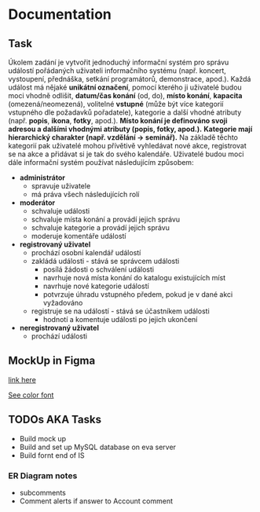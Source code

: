 # Documentation

## Task

Úkolem zadání je vytvořit jednoduchý informační systém pro správu událostí pořádaných uživateli informačního systému (např. koncert, vystoupení, přednáška, setkání programátorů, demonstrace, apod.). Každá událost má nějaké **unikátní označení**, pomocí kterého ji uživatelé budou moci vhodně odlišit, **datum/čas konání** (od, do), **místo konání**, **kapacita** (omezená/neomezená), volitelné **vstupné** (může být více kategorií vstupného dle požadavků pořadatele), kategorie a další vhodné atributy (např. **popis**, **ikona**, **fotky**, apod.). **Místo konání je definováno svoji adresou a dalšími vhodnými atributy (popis, fotky, apod.).** **Kategorie mají hierarchický charakter (např. vzdělání -> seminář).** Na základě těchto kategorií pak uživatelé mohou přívětivě vyhledávat nové akce, registrovat se na akce a přidávat si je tak do svého kalendáře. Uživatelé budou moci dále informační systém používat následujícím způsobem:

+ **administrátor** 
    - spravuje uživatele
    - má práva všech následujících rolí
+ **moderátor**
    - schvaluje události
    - schvaluje místa konání a provádí jejich správu
    - schvaluje kategorie a provádí jejich správu
    - moderuje komentáře událostí
+ **registrovaný uživatel**
    - prochází osobní kalendář událostí
    - zakládá události - stává se správcem události
        - posílá žádosti o schválení události
        - navrhuje nová místa konání do katalogu existujících míst
        - navrhuje nové kategorie událostí
        - potvrzuje úhradu vstupného předem, pokud je v dané akci vyžadováno
    - registruje se na událostí - stává se účastníkem události
        - hodnotí a komentuje události po jejich ukončení
+ **neregistrovaný uživatel**
    - prochází události


## MockUp in Figma

[link here](https://www.figma.com/file/qkqoCEYSz7diOpYdLkzHIQ/ISS-EventManager?type=design&node-id=0%3A1&mode=design&t=Xh4bqijL1BW7qDiE-1)

[See color font](ISS-colors.pdf)

## TODOs AKA Tasks

+ Build mock up
+ Build and set up MySQL database on eva server
+ Build fornt end of IS


### ER Diagram notes

- subcomments
- Comment alerts if answer to Account comment
